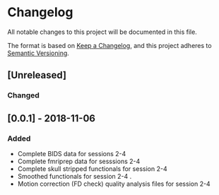 # Changelog
All notable changes to this project will be documented in this file.  
  
  
The format is based on [Keep a Changelog](https://keepachangelog.com/en/1.0.0/),
and this project adheres to [Semantic Versioning](https://semver.org/spec/v2.0.0.html).

## [Unreleased]
### Changed
  
  
## [0.0.1] - 2018-11-06  
### Added  
- Complete BIDS data for sessions 2-4  
- Complete fmriprep data for sesssions 2-4  
- Complete skull stripped functionals for session 2-4  
- Smoothed functionals for session 2-4 . 
- Motion correction (FD check) quality analysis files for session 2-4


